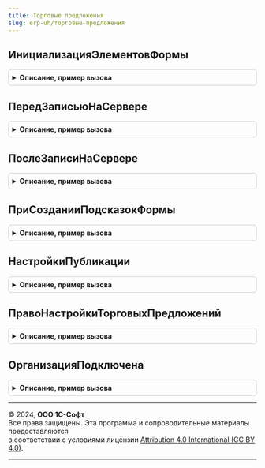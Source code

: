 ```yaml
---
title: Торговые предложения
slug: erp-uh/торговые-предложения
---
```



## ИнициализацияЭлементовФормы
<details style="margin: 1em 0; padding: 0.5em; border: 1px solid #ccc; border-radius: 6px;">

<summary style="font-weight: bold; cursor: pointer;">Описание, пример вызова</summary>

```bsl

// Процедура, вызываемая из обработчика события формы ПриСозданииНаСервере.
// Для формы настройки выгрузки торгового предложения программно формирует элементы
// настройки торговых предложений (гиперссылки, статус).
//
// Параметры:
//  Форма             - ФормаКлиентскогоПриложения - форма, из обработчика события которой происходит вызов процедуры.
//  ЭлементИнтерфейса - ЭлементФормы - элемент формы.
//
Процедура ИнициализацияЭлементовФормы(Знач Форма, ЭлементИнтерфейса) Экспорт
```

Пример вызова
```bsl
ТорговыеПредложения.ИнициализацияЭлементовФормы(Форма, ЭлементИнтерфейса) 
```
</details>

## ПередЗаписьюНаСервере
<details style="margin: 1em 0; padding: 0.5em; border: 1px solid #ccc; border-radius: 6px;">

<summary style="font-weight: bold; cursor: pointer;">Описание, пример вызова</summary>

```bsl

// Процедура, вызываемая из одноименного обработчика события формы.
//
// Параметры:
//  Форма             - ФормаКлиентскогоПриложения - форма, из обработчика события которой происходит вызов процедуры.
//  Источник          - СправочникОбъект - источник события.
//  Организация       - СправочникСсылка - организация торгового предложения.
//  ЭлементИнтерфейса - ЭлементФормы - группа элементов формы.
//  Отказ             - Булево - признак отказа от выполнения действия.
//
Процедура ПередЗаписьюНаСервере(Знач Форма, Знач Источник, Знач Организация, Знач ЭлементИнтерфейса, Отказ) Экспорт
```

Пример вызова
```bsl
ТорговыеПредложения.ПередЗаписьюНаСервере(Форма, Источник, Организация, ЭлементИнтерфейса, Отказ) 
```
</details>

## ПослеЗаписиНаСервере
<details style="margin: 1em 0; padding: 0.5em; border: 1px solid #ccc; border-radius: 6px;">

<summary style="font-weight: bold; cursor: pointer;">Описание, пример вызова</summary>

```bsl

// Процедура, вызываемая из одноименного обработчика события формы.
//
// Параметры:
//  Форма             - ФормаКлиентскогоПриложения - форма, из обработчика события которой происходит вызов процедуры.
//  ТекущийОбъект     - ОпределяемыйТип.ТорговоеПредложение - торговое предложений.
//  Организация       - ОпределяемыйТип.Организация         - организация торгового предложения.
//  ЭлементИнтерфейса - ЭлементФормы                        - группа элементов формы.
//
Процедура ПослеЗаписиНаСервере(Знач Форма, Знач ТекущийОбъект, Знач Организация, Знач ЭлементИнтерфейса = Неопределено) Экспорт
```

Пример вызова
```bsl
ТорговыеПредложения.ПослеЗаписиНаСервере(Форма, ТекущийОбъект, Организация, ЭлементИнтерфейса);
```
</details>

## ПриСозданииПодсказокФормы
<details style="margin: 1em 0; padding: 0.5em; border: 1px solid #ccc; border-radius: 6px;">

<summary style="font-weight: bold; cursor: pointer;">Описание, пример вызова</summary>

```bsl

// Обработчик создания подсказок формы.
//
// Параметры:
//  Форма           - ФормаКлиентскогоПриложения - форма, в которой создаются подсказки.
//  ГруппаЭлементов - ГруппаФормы            - группа элементов формы, в которой размещаются подсказки.
//
Процедура ПриСозданииПодсказокФормы(Форма, ГруппаЭлементов) Экспорт
```

Пример вызова
```bsl
ТорговыеПредложения.ПриСозданииПодсказокФормы(Форма, ГруппаЭлементов) 
```
</details>

## НастройкиПубликации
<details style="margin: 1em 0; padding: 0.5em; border: 1px solid #ccc; border-radius: 6px;">

<summary style="font-weight: bold; cursor: pointer;">Описание, пример вызова</summary>

```bsl

// Сведения о публикации торгового предложения.
//
// Параметры:
//  ТорговоеПредложение	 - ОпределяемыйТип.ТорговоеПредложение - ссылка на торговое предложение.
//
// Возвращаемое значение:
//  Структура - значения дополнительных настроек:
//   * Организация                           - ОпределяемыйТип.Организация - организация настройки.
//   * АдресЭлектроннойПочты                 - Строка - адрес электронной почты поставщика.
//   * ПубликоватьЦены - Булево              - публиковать цены.
//   * ПубликоватьСрокиПоставки              - Булево - публиковать сроки поставки.
//   * ПубликоватьОстатки                    - Булево - публиковать остатки.
//   * ДополнительноеОписание                - Строка - дополнительное текстовое описание.
//   * ВариантПубликацииОстатков             - ПеречислениеСсылка.ВариантыПубликацииОстатковТорговыеПредложения - вариант публикации остатков.
//   * ПубликоватьСкидкиЗаРазовыйОбъемПродаж - Булево - публиковать скидки за разовый объем продаж.
//   * ПубликоватьЦенуДоСкидки               - Булево - публиковать цену до скидки, в случае простой скидки на ТП.
//   * ВариантПубликацииСкидки               - ПеречислениеСсылка.ВариантыПубликацииСкидок - вариант публикации скидки.
//   * ВариантПубликацииСкидкиЗаОпт          - ПеречислениеСсылка.ВариантыПубликацииСкидок - вариант публикации скидки за опт.
//   Устарели, больше не используются:
//   * УведомлятьОЗаказах                    - Булево - признак уведомления о получении заказов покупателей.
//
Функция НастройкиПубликации(ТорговоеПредложение) Экспорт
```

Пример вызова
```bsl
Результат = ТорговыеПредложения.НастройкиПубликации(ТорговоеПредложение) 
```
</details>

## ПравоНастройкиТорговыхПредложений
<details style="margin: 1em 0; padding: 0.5em; border: 1px solid #ccc; border-radius: 6px;">

<summary style="font-weight: bold; cursor: pointer;">Описание, пример вызова</summary>

```bsl

// Проверяет возможность настройки торговых предложений в сервисе 1С:Бизнес-сеть для текущего пользователя.
//
// Параметры:
//  ВыводитьСообщение - Булево - признак вывода сообщений пользователю при отсутствии доступа.
//
// Возвращаемое значение:
//  Булево - наличие права на настройку обмена документами.
//
Функция ПравоНастройкиТорговыхПредложений(ВыводитьСообщение = Ложь) Экспорт
```

Пример вызова
```bsl
Результат = ТорговыеПредложения.ПравоНастройкиТорговыхПредложений(ВыводитьСообщение);
```
</details>

## ОрганизацияПодключена
<details style="margin: 1em 0; padding: 0.5em; border: 1px solid #ccc; border-radius: 6px;">

<summary style="font-weight: bold; cursor: pointer;">Описание, пример вызова</summary>

```bsl

// См. БизнесСеть.ОрганизацияПодключена
Функция ОрганизацияПодключена(Организация) Экспорт
```

Пример вызова
```bsl
Результат = ТорговыеПредложения.ОрганизацияПодключена(Организация) 
```
</details>

---

© 2024, **ООО 1С-Софт**  
Все права защищены. Эта программа и сопроводительные материалы предоставляются  
в соответствии с условиями лицензии [Attribution 4.0 International (CC BY 4.0)](https://creativecommons.org/licenses/by/4.0/legalcode).

---

